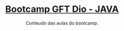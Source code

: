 <h1 align="center">
    <a href="https://pt-br.reactjs.org/"> Bootcamp GFT Dio - JAVA </a>
</h1>
<p align="center">Conteudo das aulas do bootcamp.</p>


